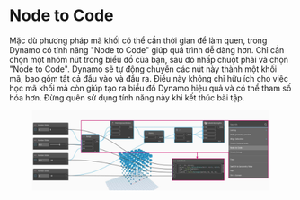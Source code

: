 # Node to Code

Mặc dù phương pháp mã khối có thể cần thời gian để làm quen, trong Dynamo có tính năng "Node to Code" giúp quá trình dễ dàng hơn. Chỉ cần chọn một nhóm nút trong biểu đồ của bạn, sau đó nhấp chuột phải và chọn "Node to Code". Dynamo sẽ tự động chuyển các nút này thành một khối mã, bao gồm tất cả đầu vào và đầu ra. Điều này không chỉ hữu ích cho việc học mã khối mà còn giúp tạo ra biểu đồ Dynamo hiệu quả và có thể tham số hóa hơn. Đừng quên sử dụng tính năng này khi kết thúc bài tập.

<figure><img src="../../../.gitbook/assets/image (14).png" alt=""><figcaption></figcaption></figure>

